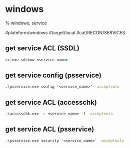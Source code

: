 # windows
% windows, service

#plateform/windows #target/local #cat/RECON/SERVICES

## get service ACL (SSDL)
```cmd
sc.exe sdshow <service_name>
```

## get service config (psservice)
```cmd
.\psservice.exe config '<service_name>' -accepteula
```

## get service ACL (accesschk)
```cmd
.\accesschk.exe -c <service_name> -l -accepteula
```

## get service ACL (psservice)
```cmd
.\psservice.exe security '<service_name>' -accepteula
```
